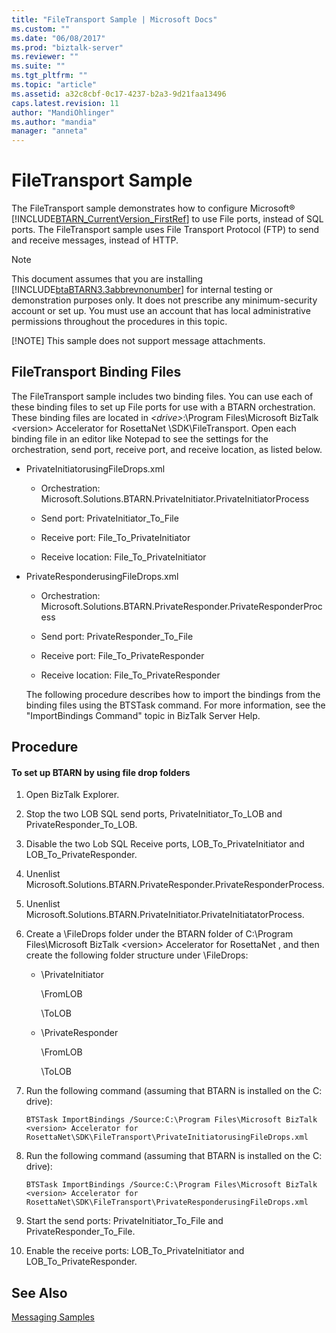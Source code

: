 ```yaml
---
title: "FileTransport Sample | Microsoft Docs"
ms.custom: ""
ms.date: "06/08/2017"
ms.prod: "biztalk-server"
ms.reviewer: ""
ms.suite: ""
ms.tgt_pltfrm: ""
ms.topic: "article"
ms.assetid: a32c8cbf-0c17-4237-b2a3-9d21faa13496
caps.latest.revision: 11
author: "MandiOhlinger"
ms.author: "mandia"
manager: "anneta"
---
```

# FileTransport Sample
The FileTransport sample demonstrates how to configure Microsoft® [!INCLUDE[BTARN_CurrentVersion_FirstRef](../../includes/btarn-currentversion-firstref-md.md)] to use File ports, instead of SQL ports. The FileTransport sample uses File Transport Protocol (FTP) to send and receive messages, instead of HTTP.  
  
> [!NOTE]
>  This document assumes that you are installing [!INCLUDE[btaBTARN3.3abbrevnonumber](../../includes/btabtarn3-3abbrevnonumber-md.md)] for internal testing or demonstration purposes only. It does not prescribe any minimum-security account or set up. You must use an account that has local administrative permissions throughout the procedures in this topic.  
> 
> [!NOTE]
>  This sample does not support message attachments.  
  
## FileTransport Binding Files  
 The FileTransport sample includes two binding files. You can use each of these binding files to set up File ports for use with a BTARN orchestration. These binding files are located in *\<drive\>*:\Program Files\Microsoft BizTalk \<version\> Accelerator for RosettaNet \SDK\FileTransport. Open each binding file in an editor like Notepad to see the settings for the orchestration, send port, receive port, and receive location, as listed below.  
  
- PrivateInitiatorusingFileDrops.xml  
  
  -   Orchestration: Microsoft.Solutions.BTARN.PrivateInitiator.PrivateInitiatorProcess  
  
  -   Send port: PrivateInitiator_To_File  
  
  -   Receive port: File_To_PrivateInitiator  
  
  -   Receive location: File_To_PrivateInitiator  
  
- PrivateResponderusingFileDrops.xml  
  
  -   Orchestration: Microsoft.Solutions.BTARN.PrivateResponder.PrivateResponderProcess  
  
  -   Send port: PrivateResponder_To_File  
  
  -   Receive port: File_To_PrivateResponder  
  
  -   Receive location: File_To_PrivateResponder  
  
  The following procedure describes how to import the bindings from the binding files using the BTSTask command. For more information, see the "ImportBindings Command" topic in BizTalk Server Help.  
  
## Procedure  
  
#### To set up BTARN by using file drop folders  
  
1.  Open BizTalk Explorer.  
  
2.  Stop the two LOB SQL send ports, PrivateInitiator_To_LOB and PrivateResponder_To_LOB.  
  
3.  Disable the two Lob SQL Receive ports, LOB_To_PrivateInitiator and LOB_To_PrivateResponder.  
  
4.  Unenlist Microsoft.Solutions.BTARN.PrivateResponder.PrivateResponderProcess.  
  
5.  Unenlist Microsoft.Solutions.BTARN.PrivateInitiator.PrivateInitiatatorProcess.  
  
6.  Create a \FileDrops folder under the BTARN folder of C:\Program Files\Microsoft BizTalk \<version\> Accelerator for RosettaNet , and then create the following folder structure under \FileDrops:  
  
    -   \PrivateInitiator  
  
         \FromLOB  
  
         \ToLOB  
  
    -   \PrivateResponder  
  
         \FromLOB  
  
         \ToLOB  
  
7.  Run the following command (assuming that BTARN is installed on the C: drive):  
  
    ```  
    BTSTask ImportBindings /Source:C:\Program Files\Microsoft BizTalk <version> Accelerator for RosettaNet\SDK\FileTransport\PrivateInitiatorusingFileDrops.xml  
    ```  
  
8.  Run the following command (assuming that BTARN is installed on the C: drive):  
  
    ```  
    BTSTask ImportBindings /Source:C:\Program Files\Microsoft BizTalk <version> Accelerator for RosettaNet\SDK\FileTransport\PrivateResponderusingFileDrops.xml  
    ```  
  
9. Start the send ports: PrivateInitiator_To_File and PrivateResponder_To_File.  
  
10. Enable the receive ports: LOB_To_PrivateInitiator and LOB_To_PrivateResponder.  
  
## See Also  
 [Messaging Samples](../../adapters-and-accelerators/accelerator-rosettanet/messaging-samples.md)